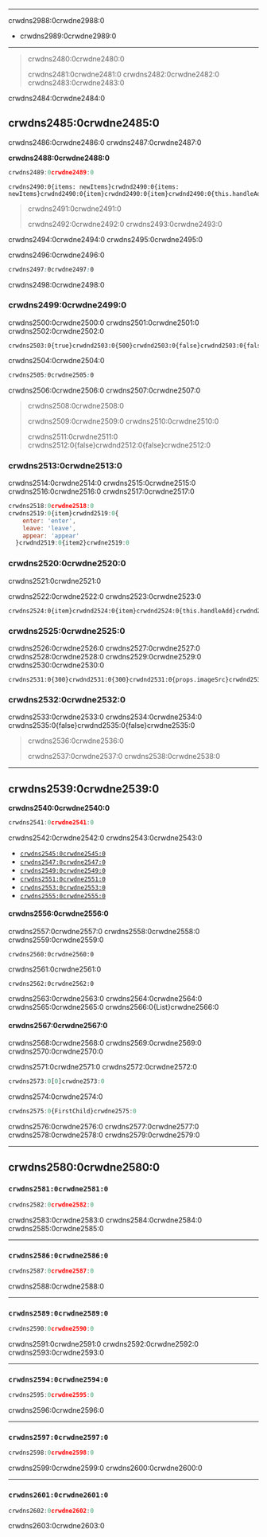 * * *

crwdns2988:0crwdne2988:0

* crwdns2989:0crwdne2989:0

* * *

> crwdns2480:0crwdne2480:0
> 
> crwdns2481:0crwdne2481:0 crwdns2482:0crwdne2482:0 crwdns2483:0crwdne2483:0

crwdns2484:0crwdne2484:0

## crwdns2485:0crwdne2485:0

crwdns2486:0crwdne2486:0 crwdns2487:0crwdne2487:0

**crwdns2488:0crwdne2488:0**

```javascript
crwdns2489:0crwdne2489:0
```

```javascript{31-36}
crwdns2490:0{items: newItems}crwdnd2490:0{items: newItems}crwdnd2490:0{item}crwdnd2490:0{item}crwdnd2490:0{this.handleAdd}crwdnd2490:0{500}crwdnd2490:0{300}crwdnd2490:0{items}crwdne2490:0
```

> crwdns2491:0crwdne2491:0
> 
> crwdns2492:0crwdne2492:0 crwdns2493:0crwdne2493:0

crwdns2494:0crwdne2494:0 crwdns2495:0crwdne2495:0

crwdns2496:0crwdne2496:0

```css
crwdns2497:0crwdne2497:0
```

crwdns2498:0crwdne2498:0

### crwdns2499:0crwdne2499:0

crwdns2500:0crwdne2500:0 crwdns2501:0crwdne2501:0 crwdns2502:0crwdne2502:0

```javascript{5-6}
crwdns2503:0{true}crwdnd2503:0{500}crwdnd2503:0{false}crwdnd2503:0{false}crwdne2503:0
```

crwdns2504:0crwdne2504:0

```css
crwdns2505:0crwdne2505:0
```

crwdns2506:0crwdne2506:0 crwdns2507:0crwdne2507:0

> crwdns2508:0crwdne2508:0
> 
> crwdns2509:0crwdne2509:0 crwdns2510:0crwdne2510:0
> 
> crwdns2511:0crwdne2511:0 crwdns2512:0{false}crwdnd2512:0{false}crwdne2512:0

### crwdns2513:0crwdne2513:0

crwdns2514:0crwdne2514:0 crwdns2515:0crwdne2515:0 crwdns2516:0crwdne2516:0 crwdns2517:0crwdne2517:0

```javascript
crwdns2518:0crwdne2518:0
crwdns2519:0{item}crwdnd2519:0{
    enter: 'enter',
    leave: 'leave',
    appear: 'appear'
  }crwdnd2519:0{item2}crwdne2519:0
```

### crwdns2520:0crwdne2520:0

crwdns2521:0crwdne2521:0

crwdns2522:0crwdne2522:0 crwdns2523:0crwdne2523:0

```javascript{4,6,13}
crwdns2524:0{item}crwdnd2524:0{item}crwdnd2524:0{this.handleAdd}crwdnd2524:0{items}crwdne2524:0
```

### crwdns2525:0crwdne2525:0

crwdns2526:0crwdne2526:0 crwdns2527:0crwdne2527:0 crwdns2528:0crwdne2528:0 crwdns2529:0crwdne2529:0 crwdns2530:0crwdne2530:0

```javascript{10}
crwdns2531:0{300}crwdnd2531:0{300}crwdnd2531:0{props.imageSrc}crwdnd2531:0{props.imageSrc}crwdne2531:0
```

### crwdns2532:0crwdne2532:0

crwdns2533:0crwdne2533:0 crwdns2534:0crwdne2534:0 crwdns2535:0{false}crwdnd2535:0{false}crwdne2535:0

> crwdns2536:0crwdne2536:0
> 
> crwdns2537:0crwdne2537:0 crwdns2538:0crwdne2538:0

* * *

## crwdns2539:0crwdne2539:0

**crwdns2540:0crwdne2540:0**

```javascript
crwdns2541:0crwdne2541:0
```

crwdns2542:0crwdne2542:0 crwdns2543:0crwdne2543:0

* [`crwdns2545:0crwdne2545:0`](crwdns2544:0crwdne2544:0)
* [`crwdns2547:0crwdne2547:0`](crwdns2546:0crwdne2546:0)
* [`crwdns2549:0crwdne2549:0`](crwdns2548:0crwdne2548:0)
* [`crwdns2551:0crwdne2551:0`](crwdns2550:0crwdne2550:0)
* [`crwdns2553:0crwdne2553:0`](crwdns2552:0crwdne2552:0)
* [`crwdns2555:0crwdne2555:0`](crwdns2554:0crwdne2554:0)

#### crwdns2556:0crwdne2556:0

crwdns2557:0crwdne2557:0 crwdns2558:0crwdne2558:0 crwdns2559:0crwdne2559:0

```javascript{1}
crwdns2560:0crwdne2560:0
```

crwdns2561:0crwdne2561:0

```javascript{1}
crwdns2562:0crwdne2562:0
```

crwdns2563:0crwdne2563:0 crwdns2564:0crwdne2564:0 crwdns2565:0crwdne2565:0 crwdns2566:0{List}crwdne2566:0

#### crwdns2567:0crwdne2567:0

crwdns2568:0crwdne2568:0 crwdns2569:0crwdne2569:0 crwdns2570:0crwdne2570:0

crwdns2571:0crwdne2571:0 crwdns2572:0crwdne2572:0

```javascript
crwdns2573:0[0]crwdne2573:0
```

crwdns2574:0crwdne2574:0

```javascript
crwdns2575:0{FirstChild}crwdne2575:0
```

crwdns2576:0crwdne2576:0 crwdns2577:0crwdne2577:0 crwdns2578:0crwdne2578:0 crwdns2579:0crwdne2579:0

* * *

## crwdns2580:0crwdne2580:0

### `crwdns2581:0crwdne2581:0`

```javascript
crwdns2582:0crwdne2582:0
```

crwdns2583:0crwdne2583:0 crwdns2584:0crwdne2584:0 crwdns2585:0crwdne2585:0

* * *

### `crwdns2586:0crwdne2586:0`

```javascript
crwdns2587:0crwdne2587:0
```

crwdns2588:0crwdne2588:0

* * *

### `crwdns2589:0crwdne2589:0`

```javascript
crwdns2590:0crwdne2590:0
```

crwdns2591:0crwdne2591:0 crwdns2592:0crwdne2592:0 crwdns2593:0crwdne2593:0

* * *

### `crwdns2594:0crwdne2594:0`

```javascript
crwdns2595:0crwdne2595:0
```

crwdns2596:0crwdne2596:0

* * *

### `crwdns2597:0crwdne2597:0`

```javascript
crwdns2598:0crwdne2598:0
```

crwdns2599:0crwdne2599:0 crwdns2600:0crwdne2600:0

* * *

### `crwdns2601:0crwdne2601:0`

```javascript
crwdns2602:0crwdne2602:0
```

crwdns2603:0crwdne2603:0
